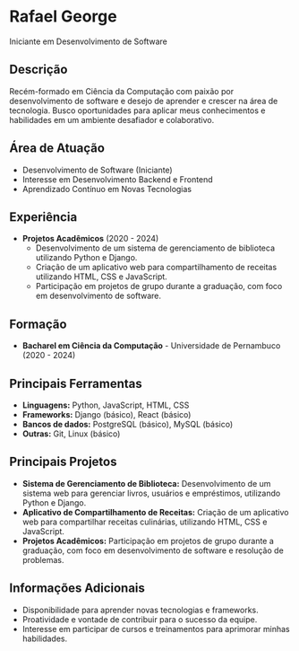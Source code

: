 # Rafael George

Iniciante em Desenvolvimento de Software

## Descrição

Recém-formado em Ciência da Computação com paixão por desenvolvimento de software e desejo de aprender e crescer na área de tecnologia. Busco oportunidades para aplicar meus conhecimentos e habilidades em um ambiente desafiador e colaborativo.

## Área de Atuação

- Desenvolvimento de Software (Iniciante)
- Interesse em Desenvolvimento Backend e Frontend
- Aprendizado Contínuo em Novas Tecnologias

## Experiência

- **Projetos Acadêmicos** (2020 - 2024)
  - Desenvolvimento de um sistema de gerenciamento de biblioteca utilizando Python e Django.
  - Criação de um aplicativo web para compartilhamento de receitas utilizando HTML, CSS e JavaScript.
  - Participação em projetos de grupo durante a graduação, com foco em desenvolvimento de software.

## Formação

- **Bacharel em Ciência da Computação** - Universidade de Pernambuco (2020 - 2024)

## Principais Ferramentas

- **Linguagens:** Python, JavaScript, HTML, CSS
- **Frameworks:** Django (básico), React (básico)
- **Bancos de dados:** PostgreSQL (básico), MySQL (básico)
- **Outras:** Git, Linux (básico)

## Principais Projetos

- **Sistema de Gerenciamento de Biblioteca:** Desenvolvimento de um sistema web para gerenciar livros, usuários e empréstimos, utilizando Python e Django.
- **Aplicativo de Compartilhamento de Receitas:** Criação de um aplicativo web para compartilhar receitas culinárias, utilizando HTML, CSS e JavaScript.
- **Projetos Acadêmicos:** Participação em projetos de grupo durante a graduação, com foco em desenvolvimento de software e resolução de problemas.

## Informações Adicionais

- Disponibilidade para aprender novas tecnologias e frameworks.
- Proatividade e vontade de contribuir para o sucesso da equipe.
- Interesse em participar de cursos e treinamentos para aprimorar minhas habilidades.
